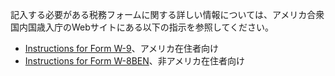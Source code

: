 記入する必要がある税務フォームに関する詳しい情報については、アメリカ合衆国内国歳入庁のWebサイトにある以下の指示を参照してください。

- [Instructions for Form W-9](https://www.irs.gov/pub/irs-pdf/iw9.pdf)、アメリカ在住者向け
- [Instructions for Form W-8BEN](https://www.irs.gov/pub/irs-pdf/iw8ben.pdf)、非アメリカ在住者向け
